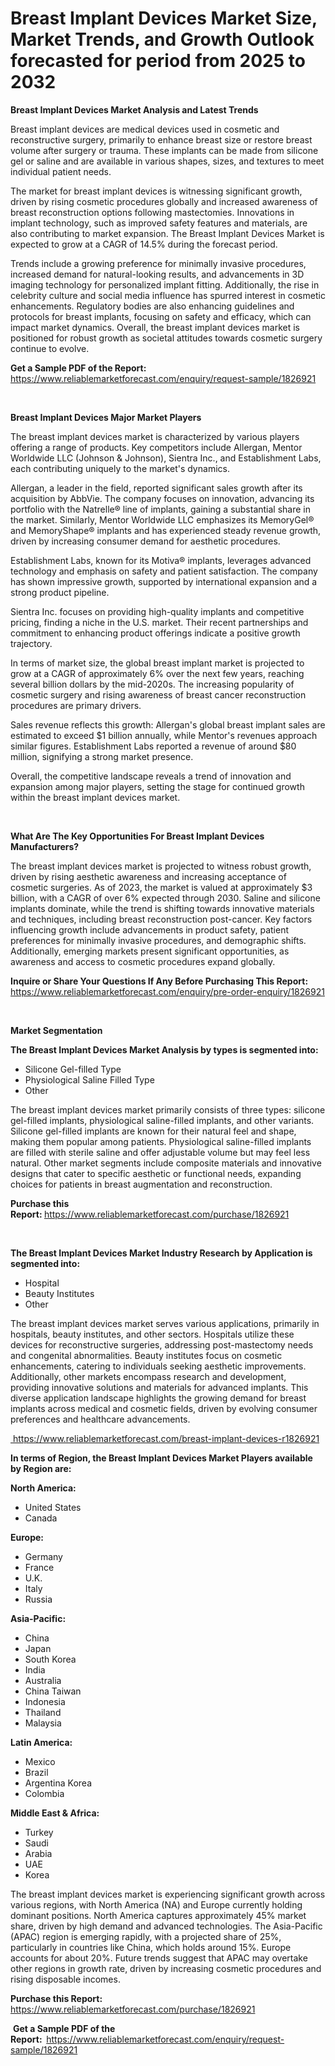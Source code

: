 <p><h1>Breast Implant Devices Market Size, Market Trends, and Growth Outlook forecasted for period from 2025 to 2032</h1></p><p><strong>Breast Implant Devices Market Analysis and Latest Trends</strong></p>
<p><p>Breast implant devices are medical devices used in cosmetic and reconstructive surgery, primarily to enhance breast size or restore breast volume after surgery or trauma. These implants can be made from silicone gel or saline and are available in various shapes, sizes, and textures to meet individual patient needs.</p><p>The market for breast implant devices is witnessing significant growth, driven by rising cosmetic procedures globally and increased awareness of breast reconstruction options following mastectomies. Innovations in implant technology, such as improved safety features and materials, are also contributing to market expansion. The Breast Implant Devices Market is expected to grow at a CAGR of 14.5% during the forecast period. </p><p>Trends include a growing preference for minimally invasive procedures, increased demand for natural-looking results, and advancements in 3D imaging technology for personalized implant fitting. Additionally, the rise in celebrity culture and social media influence has spurred interest in cosmetic enhancements. Regulatory bodies are also enhancing guidelines and protocols for breast implants, focusing on safety and efficacy, which can impact market dynamics. Overall, the breast implant devices market is positioned for robust growth as societal attitudes towards cosmetic surgery continue to evolve.</p></p>
<p><strong>Get a Sample PDF of the Report:&nbsp;</strong> <a href="https://www.reliablemarketforecast.com/enquiry/request-sample/1826921?utm_campaign=3539&utm_medium=2&utm_source=Github&utm_content=ia&utm_term=14042025&utm_id=breast-implant-devices">https://www.reliablemarketforecast.com/enquiry/request-sample/1826921</a></p>
<p>&nbsp;</p>
<p><strong>Breast Implant Devices Major Market Players</strong></p>
<p><p>The breast implant devices market is characterized by various players offering a range of products. Key competitors include Allergan, Mentor Worldwide LLC (Johnson & Johnson), Sientra Inc., and Establishment Labs, each contributing uniquely to the market's dynamics.</p><p>Allergan, a leader in the field, reported significant sales growth after its acquisition by AbbVie. The company focuses on innovation, advancing its portfolio with the Natrelle® line of implants, gaining a substantial share in the market. Similarly, Mentor Worldwide LLC emphasizes its MemoryGel® and MemoryShape® implants and has experienced steady revenue growth, driven by increasing consumer demand for aesthetic procedures.</p><p>Establishment Labs, known for its Motiva® implants, leverages advanced technology and emphasis on safety and patient satisfaction. The company has shown impressive growth, supported by international expansion and a strong product pipeline. </p><p>Sientra Inc. focuses on providing high-quality implants and competitive pricing, finding a niche in the U.S. market. Their recent partnerships and commitment to enhancing product offerings indicate a positive growth trajectory.</p><p>In terms of market size, the global breast implant market is projected to grow at a CAGR of approximately 6% over the next few years, reaching several billion dollars by the mid-2020s. The increasing popularity of cosmetic surgery and rising awareness of breast cancer reconstruction procedures are primary drivers.</p><p>Sales revenue reflects this growth: Allergan's global breast implant sales are estimated to exceed $1 billion annually, while Mentor's revenues approach similar figures. Establishment Labs reported a revenue of around $80 million, signifying a strong market presence.</p><p>Overall, the competitive landscape reveals a trend of innovation and expansion among major players, setting the stage for continued growth within the breast implant devices market.</p></p>
<p>&nbsp;</p>
<p><strong>What Are The Key Opportunities For Breast Implant Devices Manufacturers?</strong></p>
<p><p>The breast implant devices market is projected to witness robust growth, driven by rising aesthetic awareness and increasing acceptance of cosmetic surgeries. As of 2023, the market is valued at approximately $3 billion, with a CAGR of over 6% expected through 2030. Saline and silicone implants dominate, while the trend is shifting towards innovative materials and techniques, including breast reconstruction post-cancer. Key factors influencing growth include advancements in product safety, patient preferences for minimally invasive procedures, and demographic shifts. Additionally, emerging markets present significant opportunities, as awareness and access to cosmetic procedures expand globally.</p></p>
<p><strong>Inquire or Share Your Questions If Any Before Purchasing This Report:</strong> <a href="https://www.reliablemarketforecast.com/enquiry/pre-order-enquiry/1826921?utm_campaign=3539&utm_medium=2&utm_source=Github&utm_content=ia&utm_term=14042025&utm_id=breast-implant-devices">https://www.reliablemarketforecast.com/enquiry/pre-order-enquiry/1826921</a></p>
<p>&nbsp;</p>
<p><strong>Market Segmentation</strong></p>
<p><strong>The Breast Implant Devices Market Analysis by types is segmented into:</strong></p>
<p><ul><li>Silicone Gel-filled Type</li><li>Physiological Saline Filled Type</li><li>Other</li></ul></p>
<p><p>The breast implant devices market primarily consists of three types: silicone gel-filled implants, physiological saline-filled implants, and other variants. Silicone gel-filled implants are known for their natural feel and shape, making them popular among patients. Physiological saline-filled implants are filled with sterile saline and offer adjustable volume but may feel less natural. Other market segments include composite materials and innovative designs that cater to specific aesthetic or functional needs, expanding choices for patients in breast augmentation and reconstruction.</p></p>
<p><strong>Purchase this Report:&nbsp;</strong><a href="https://www.reliablemarketforecast.com/purchase/1826921?utm_campaign=3539&utm_medium=2&utm_source=Github&utm_content=ia&utm_term=14042025&utm_id=breast-implant-devices">https://www.reliablemarketforecast.com/purchase/1826921</a></p>
<p>&nbsp;</p>
<p><strong>The Breast Implant Devices Market Industry Research by Application is segmented into:</strong></p>
<p><ul><li>Hospital</li><li>Beauty Institutes</li><li>Other</li></ul></p>
<p><p>The breast implant devices market serves various applications, primarily in hospitals, beauty institutes, and other sectors. Hospitals utilize these devices for reconstructive surgeries, addressing post-mastectomy needs and congenital abnormalities. Beauty institutes focus on cosmetic enhancements, catering to individuals seeking aesthetic improvements. Additionally, other markets encompass research and development, providing innovative solutions and materials for advanced implants. This diverse application landscape highlights the growing demand for breast implants across medical and cosmetic fields, driven by evolving consumer preferences and healthcare advancements.</p></p>
<p><a href="https://www.reliablemarketforecast.com/breast-implant-devices-r1826921?utm_campaign=3539&utm_medium=2&utm_source=Github&utm_content=ia&utm_term=14042025&utm_id=breast-implant-devices">&nbsp;https://www.reliablemarketforecast.com/breast-implant-devices-r1826921</a></p>
<p><strong>In terms of Region, the Breast Implant Devices Market Players available by Region are:</strong></p>
<p>
    <p> <strong> North America: </strong>
        <ul>
            <li>United States</li>
            <li>Canada</li>
        </ul>
        </p> 
    <p> <strong> Europe: </strong>
        <ul>
            <li>Germany</li>
            <li>France</li>
            <li>U.K.</li>
            <li>Italy</li>
            <li>Russia</li>
        </ul>
        </p> 
    <p> <strong> Asia-Pacific: </strong>
        <ul>
            <li>China</li>
            <li>Japan</li>
            <li>South Korea</li>
            <li>India</li>
            <li>Australia</li>
            <li>China Taiwan</li>
            <li>Indonesia</li>
            <li>Thailand</li>
            <li>Malaysia</li>
        </ul>
        </p> 
    <p> <strong> Latin America: </strong>
        <ul>
            <li>Mexico</li>
            <li>Brazil</li>
            <li>Argentina Korea</li>
            <li>Colombia</li>
        </ul>
        </p> 
    <p> <strong> Middle East & Africa: </strong>
        <ul>
            <li>Turkey</li>
            <li>Saudi</li>
            <li>Arabia</li>
            <li>UAE</li>
            <li>Korea</li>
        </ul>
    </p>
    </p>
<p><p>The breast implant devices market is experiencing significant growth across various regions, with North America (NA) and Europe currently holding dominant positions. North America captures approximately 45% market share, driven by high demand and advanced technologies. The Asia-Pacific (APAC) region is emerging rapidly, with a projected share of 25%, particularly in countries like China, which holds around 15%. Europe accounts for about 20%. Future trends suggest that APAC may overtake other regions in growth rate, driven by increasing cosmetic procedures and rising disposable incomes.</p></p>
<p><strong>Purchase this Report: </strong><a href="https://www.reliablemarketforecast.com/purchase/1826921?utm_campaign=3539&utm_medium=2&utm_source=Github&utm_content=ia&utm_term=14042025&utm_id=breast-implant-devices">https://www.reliablemarketforecast.com/purchase/1826921</a></p>
<p>&nbsp;<strong>Get a Sample PDF of the Report:&nbsp;&nbsp;</strong><a href="https://www.reliablemarketforecast.com/enquiry/request-sample/1826921?utm_campaign=3539&utm_medium=2&utm_source=Github&utm_content=ia&utm_term=14042025&utm_id=breast-implant-devices">https://www.reliablemarketforecast.com/enquiry/request-sample/1826921</a></p>
<p><strong></strong></p>
<p><p></p><p></p><p></p></p>